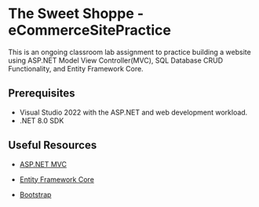 # The Sweet Shoppe - eCommerceSitePractice
This is an ongoing classroom lab assignment to practice building a website using ASP.NET Model View Controller(MVC), SQL Database CRUD Functionality, and Entity Framework Core.

## Prerequisites
- Visual Studio 2022 with the ASP.NET and web development workload.
- .NET 8.0 SDK

## Useful Resources
- [ASP.NET MVC](https://learn.microsoft.com/en-us/aspnet/core/tutorials/first-mvc-app/start-mvc?view=aspnetcore-8.0&tabs=visual-studio)


- [Entity Framework Core](https://learn.microsoft.com/en-us/aspnet/core/data/ef-mvc/intro?view=aspnetcore-8.0)


- [Bootstrap](https://getbootstrap.com/docs/5.3/getting-started/introduction/)
